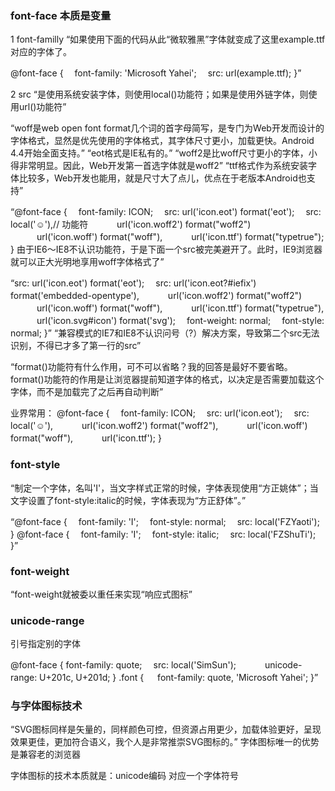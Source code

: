 ### font-face 本质是变量
1 font-familly
“如果使用下面的代码从此“微软雅黑”字体就变成了这里example.ttf对应的字体了。

@font-face {
　font-family: 'Microsoft Yahei';
　src: url(example.ttf);
}”

2 src
“是使用系统安装字体，则使用local()功能符；如果是使用外链字体，则使用url()功能符”

“woff是web open font format几个词的首字母简写，是专门为Web开发而设计的字体格式，显然是优先使用的字体格式，其字体尺寸更小，加载更快。Android 4.4开始全面支持。”
“eot格式是IE私有的。”
“woff2是比woff尺寸更小的字体，小得非常明显。因此，Web开发第一首选字体就是woff2”
“ttf格式作为系统安装字体比较多，Web开发也能用，就是尺寸大了点儿，优点在于老版本Android也支持”

“@font-face {
　font-family: ICON;
　src: url('icon.eot') format('eot');
　src: local('☺'),//    功能符
　　　url('icon.woff2') format("woff2")
　　　url('icon.woff') format("woff"),
　　　url('icon.ttf') format("typetrue");
}
由于IE6～IE8不认识功能符，于是下面一个src被完美避开了。此时，IE9浏览器就可以正大光明地享用woff字体格式了”

“src: url('icon.eot') format('eot');
　src: url('icon.eot?#iefix') format('embedded-opentype'),
　　　url('icon.woff2') format("woff2")
　　　url('icon.woff') format("woff"),
　　　url('icon.ttf') format("typetrue"),
　　　url('icon.svg#icon') format('svg');
　font-weight: normal;
　font-style: normal;
}”
“兼容模式的IE7和IE8不认识问号（?）解决方案，导致第二个src无法识别，不得已才多了第一行的src”

“format()功能符有什么作用，可不可以省略？我的回答是最好不要省略。format()功能符的作用是让浏览器提前知道字体的格式，以决定是否需要加载这个字体，而不是加载完了之后再自动判断”

业界常用：
@font-face {
　font-family: ICON;
　src: url('icon.eot');
　src: local('☺'),
　　　url('icon.woff2') format("woff2"),
　　　url('icon.woff') format("woff"),
　　　url('icon.ttf');
}


### font-style
“制定一个字体，名叫'I'，当文字样式正常的时候，字体表现使用“方正姚体”；当文字设置了font-style:italic的时候，字体表现为“方正舒体”。”

“@font-face {
　font-family: 'I';
　font-style: normal;
　src: local('FZYaoti');
}
@font-face {
　font-family: 'I';
　font-style: italic;
　src: local('FZShuTi');
}”

### font-weight
“font-weight就被委以重任来实现“响应式图标”


### unicode-range
引号指定别的字体

@font-face {
  font-family: quote;
　src: local('SimSun');　　 
　unicode-range: U+201c, U+201d;
}
.font {
　 font-family: quote, 'Microsoft Yahei';
}”

### 与字体图标技术
“SVG图标同样是矢量的，同样颜色可控，但资源占用更少，加载体验更好，呈现效果更佳，更加符合语义，我个人是非常推崇SVG图标的。”
字体图标唯一的优势是兼容老的浏览器

字体图标的技术本质就是：unicode编码 对应一个字体符号
